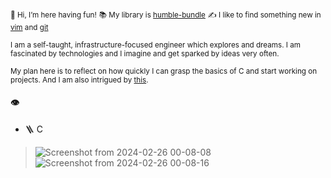 <sup> 👋 Hi, I’m here having fun!</sup>
<sup> :books: My library is [humble-bundle](https://www.humblebundle.com/books)</sup>
<sup> :writing_hand: I like to find something new in [vim](https://vimhelp.org/index.txt.html) and [git](https://git-scm.com/book/en/v2)</sup>


<sup>I am a self-taught, infrastructure-focused engineer which explores and dreams.
I am fascinated by technologies and I imagine and get sparked by ideas very often.</sup> 

<sup>My plan here is to reflect on how quickly I can grasp the basics of C and start working on projects.
And I am also intrigued by [this](https://catalog.mit.edu/interdisciplinary/undergraduate-programs/degrees/computation-cognition/).</sup> 

<!---
theshpio/theshpio is a ✨ special ✨ repository because its `README.md` (this file) appears on your GitHub profile.
You can click the Preview link to take a look at your changes.
--->

#### :eye:
- 🪜 C
> ![Screenshot from 2024-02-26 00-08-08](https://github.com/theshpio/theshpio/assets/161257754/e131457a-8690-4bec-8586-69a82d7fc38c)
> ![Screenshot from 2024-02-26 00-08-16](https://github.com/theshpio/theshpio/assets/161257754/120282ca-0330-4e5f-955d-9b7bf304b01c)

  
